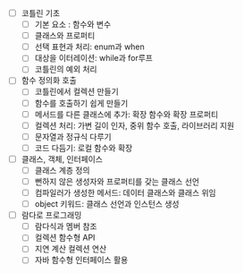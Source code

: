 - [ ] 코틀린 기초
	- [ ] 기본 요소 : 함수와 변수
	- [ ] 클래스와 프로퍼티
	- [ ] 선택 표현과 처리: enum과 when
	- [ ] 대상을 이터레이션: while과 for루프
	- [ ] 코틀린의 예외 처리
- [ ] 함수 정의화 호출
	- [ ] 코틀린에서 컬렉션 만들기
	- [ ] 함수를 호출하기 쉽게 만들기
	- [ ] 메서드를 다른 클래스에 추가: 확장 함수와 확장 프로퍼티
	- [ ] 컬렉션 처리: 가변 길이 인자, 중위 함수 호출, 라이브러리 지원
	- [ ] 문자열과 정규식 다루기
	- [ ] 코드 다듬기: 로컬 함수와 확장
- [ ] 클래스, 객체, 인터페이스
	- [ ] 클래스 계층 정의
	- [ ] 뻔하지 않은 생성자와 프로퍼티를 갖는 클래스 선언
	- [ ] 컴파일러가 생성한 메서드: 데이터 클래스와 클래스 위임
	- [ ] object 키워드: 클래스 선언과 인스턴스 생성
- [ ] 람다로 프로그래밍
	- [ ] 람다식과 멤버 참조
	- [ ] 컬렉션 함수형 API
	- [ ] 지연 계산 컬렉션 연산
	- [ ] 자바 함수형 인터페이스 활용
